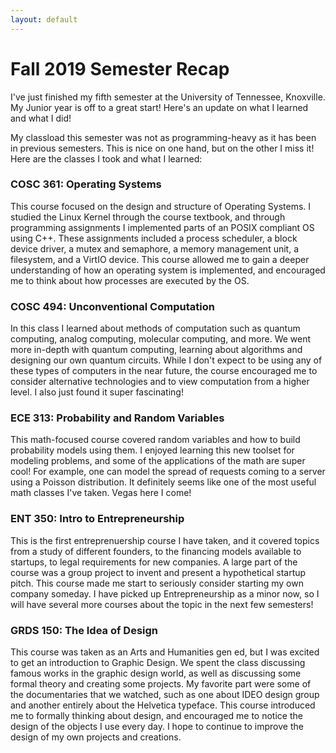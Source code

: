 ```yaml
---
layout: default 
---
```

# Fall 2019 Semester Recap

I've just finished my fifth semester at the University of Tennessee, Knoxville. My Junior year is off to a great start! Here's an update on what I learned and what I did!

My classload this semester was not as programming-heavy as it has been in previous semesters. This is nice on one hand, but on the other I miss it! Here are the classes I took and what I learned:

### COSC 361: Operating Systems
This course focused on the design and structure of Operating Systems. I studied the Linux Kernel through the course textbook, and through programming assignments I implemented parts of an POSIX compliant OS using C++. These assignments included a process scheduler, a block device driver, a mutex and semaphore, a memory management unit, a filesystem, and a VirtIO device. This course allowed me to gain a deeper understanding of how an operating system is implemented, and encouraged me to think about how processes are executed by the OS.

### COSC 494: Unconventional Computation
In this class I learned about methods of computation such as quantum computing, analog computing, molecular computing, and more. We went more in-depth with quantum computing, learning about algorithms and designing our own quantum circuits. While I don't expect to be using any of these types of computers in the near future, the course encouraged me to consider alternative technologies and to view computation from a higher level. I also just found it super fascinating!

### ECE 313: Probability and Random Variables
This math-focused course covered random variables and how to build probability models using them. I enjoyed learning this new toolset for modeling problems, and some of the applications of the math are super cool! For example, one can model the spread of requests coming to a server using a Poisson distribution. It definitely seems like one of the most useful math classes I've taken. Vegas here I come!

### ENT 350: Intro to Entrepreneurship
This is the first entreprenuership course I have taken, and it covered topics from a study of different founders, to the financing models available to startups, to legal requirements for new companies. A large part of the course was a group project to invent and present a hypothetical startup pitch. This course made me start to seriously consider starting my own company someday. I have picked up Entrepreneurship as a minor now, so I will have several more courses about the topic in the next few semesters!

### GRDS 150: The Idea of Design
This course was taken as an Arts and Humanities gen ed, but I was excited to get an introduction to Graphic Design. We spent the class discussing famous works in the graphic design world, as well as discussing some formal theory and creating some projects. My favorite part were some of the documentaries that we watched, such as one about IDEO design group and another entirely about the Helvetica typeface. This course introduced me to formally thinking about design, and encouraged me to notice the design of the objects I use every day. I hope to continue to improve the design of my own projects and creations.
